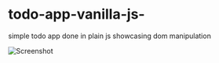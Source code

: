 # todo-app-vanilla-js-
simple todo app done in plain js showcasing dom manipulation


![Screenshot](https://prnt.sc/tloshu)

